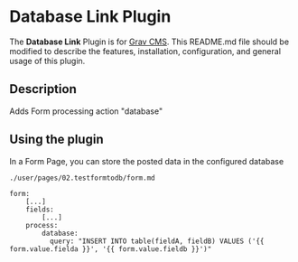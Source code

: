 # Database Link Plugin

The **Database Link** Plugin is for [Grav CMS](http://github.com/getgrav/grav).  This README.md file should be modified to describe the features, installation, configuration, and general usage of this plugin.

## Description

Adds Form processing action "database"

## Using the plugin

In a Form Page, you can store the posted data in the configured database

`./user/pages/02.testformtodb/form.md`

```
form:
    [...]
    fields:
        [...]
    process:
        database:
          query: "INSERT INTO table(fieldA, fieldB) VALUES ('{{ form.value.fielda }}', '{{ form.value.fieldb }}')"
```
